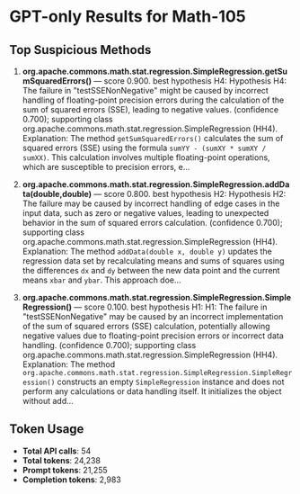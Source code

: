 # GPT-only Results for Math-105

## Top Suspicious Methods

1. **org.apache.commons.math.stat.regression.SimpleRegression.getSumSquaredErrors()** — score 0.900. best hypothesis H4: Hypothesis H4: The failure in "testSSENonNegative" might be caused by incorrect handling of floating-point precision errors during the calculation of the sum of squared errors (SSE), leading to negative values. (confidence 0.700); supporting class org.apache.commons.math.stat.regression.SimpleRegression (HH4).
    Explanation: The method `getSumSquaredErrors()` calculates the sum of squared errors (SSE) using the formula `sumYY - (sumXY * sumXY / sumXX)`. This calculation involves multiple floating-point operations, which are susceptible to precision errors, e...

2. **org.apache.commons.math.stat.regression.SimpleRegression.addData(double,double)** — score 0.800. best hypothesis H2: Hypothesis H2: The failure may be caused by incorrect handling of edge cases in the input data, such as zero or negative values, leading to unexpected behavior in the sum of squared errors calculation. (confidence 0.700); supporting class org.apache.commons.math.stat.regression.SimpleRegression (HH4).
    Explanation: The method `addData(double x, double y)` updates the regression data set by recalculating means and sums of squares using the differences `dx` and `dy` between the new data point and the current means `xbar` and `ybar`. This approach doe...

3. **org.apache.commons.math.stat.regression.SimpleRegression.SimpleRegression()** — score 0.100. best hypothesis H1: H1: The failure in "testSSENonNegative" may be caused by an incorrect implementation of the sum of squared errors (SSE) calculation, potentially allowing negative values due to floating-point precision errors or incorrect data handling. (confidence 0.700); supporting class org.apache.commons.math.stat.regression.SimpleRegression (HH4).
    Explanation: The method `org.apache.commons.math.stat.regression.SimpleRegression.SimpleRegression()` constructs an empty `SimpleRegression` instance and does not perform any calculations or data handling itself. It initializes the object without add...


## Token Usage

- **Total API calls**: 54
- **Total tokens**: 24,238
- **Prompt tokens**: 21,255
- **Completion tokens**: 2,983
